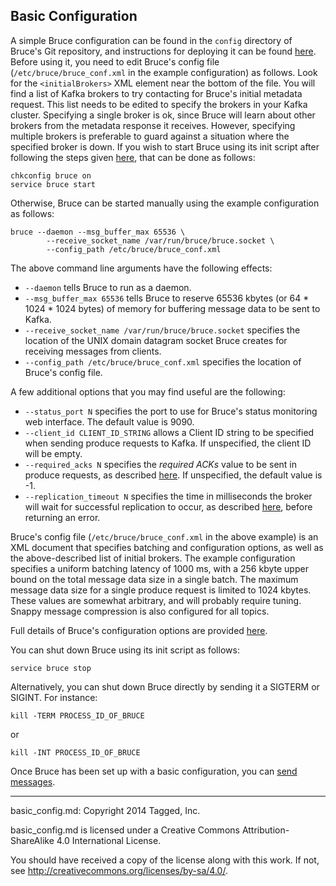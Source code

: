 ## Basic Configuration

A simple Bruce configuration can be found in the `config` directory of Bruce's
Git repository, and instructions for deploying it can be found
[here](https://github.com/tagged/bruce/blob/master/doc/build_install.md#installing-bruce).
Before using it, you need to edit Bruce's config file
(`/etc/bruce/bruce_conf.xml` in the example configuration) as follows.  Look
for the `<initialBrokers>` XML element near the bottom of the file.  You will
find a list of Kafka brokers to try contacting for Bruce's initial metadata
request.  This list needs to be edited to specify the brokers in your Kafka
cluster.  Specifying a single broker is ok, since Bruce will learn about other
brokers from the metadata response it receives.  However, specifying multiple
brokers is preferable to guard against a situation where the specified broker
is down.  If you wish to start Bruce using its init script after following the
steps given
[here](https://github.com/tagged/bruce/blob/master/doc/build_install.md#installing-bruce),
that can be done as follows:

```
chkconfig bruce on
service bruce start
```
Otherwise, Bruce can be started manually using the example configuration as
follows:

```
bruce --daemon --msg_buffer_max 65536 \
        --receive_socket_name /var/run/bruce/bruce.socket \
        --config_path /etc/bruce/bruce_conf.xml
```

The above command line arguments have the following effects:
* `--daemon` tells Bruce to run as a daemon.
* `--msg_buffer_max 65536` tells Bruce to reserve 65536 kbytes (or 64 * 1024 *
1024 bytes) of memory for buffering message data to be sent to Kafka.
* `--receive_socket_name /var/run/bruce/bruce.socket` specifies the location of
the UNIX domain datagram socket Bruce creates for receiving messages from
clients.
* `--config_path /etc/bruce/bruce_conf.xml` specifies the location of Bruce's
config file.

A few additional options that you may find useful are the following:
* `--status_port N` specifies the port to use for Bruce's status monitoring web
interface.  The default value is 9090.
* `--client_id CLIENT_ID_STRING` allows a Client ID string to be specified when
sending produce requests to Kafka.  If unspecified, the client ID will be
empty.
* `--required_acks N` specifies the *required ACKs* value to be sent in produce
requests, as described
[here](https://cwiki.apache.org/confluence/display/KAFKA/A+Guide+To+The+Kafka+Protocol#AGuideToTheKafkaProtocol-ProduceRequest).
If unspecified, the default value is -1.
* `--replication_timeout N` specifies the time in milliseconds the broker will
wait for successful replication to occur, as described
[here](https://cwiki.apache.org/confluence/display/KAFKA/A+Guide+To+The+Kafka+Protocol#AGuideToTheKafkaProtocol-ProduceRequest),
before returning an error.

Bruce's config file (`/etc/bruce/bruce_conf.xml` in the above example) is an
XML document that specifies batching and configuration options, as well as the
above-described list of initial brokers.  The example configuration specifies
a uniform batching latency of 1000 ms, with a 256 kbyte upper bound on the
total message data size in a single batch.  The maximum message data size for a
single produce request is limited to 1024 kbytes.  These values are somewhat
arbitrary, and will probably require tuning.  Snappy message compression is
also configured for all topics.

Full details of Bruce's configuration options are provided
[here](https://github.com/tagged/bruce/blob/master/doc/detailed_config.md).

You can shut down Bruce using its init script as follows:

```
service bruce stop
```

Alternatively, you can shut down Bruce directly by sending it a SIGTERM or
SIGINT.  For instance:

```
kill -TERM PROCESS_ID_OF_BRUCE
```

or

```
kill -INT PROCESS_ID_OF_BRUCE
```

Once Bruce has been set up with a basic configuration, you can
[send messages](https://github.com/tagged/bruce#sending-messages).

-----

basic_config.md: Copyright 2014 Tagged, Inc.

basic_config.md is licensed under a Creative Commons Attribution-ShareAlike 4.0
International License.

You should have received a copy of the license along with this work. If not,
see <http://creativecommons.org/licenses/by-sa/4.0/>.
